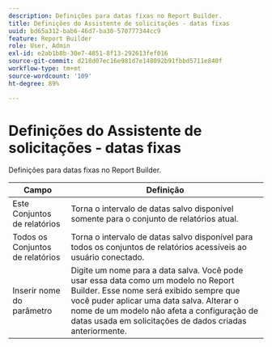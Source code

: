 ```yaml
---
description: Definições para datas fixas no Report Builder.
title: Definições do Assistente de solicitações - datas fixas
uuid: bd65a312-bab6-46d7-ba30-570777344cc9
feature: Report Builder
role: User, Admin
exl-id: e2ab1b8b-30e7-4851-8f13-292613fef016
source-git-commit: d218d07ec16e981d7e148092b91fbbd5711e840f
workflow-type: tm+mt
source-wordcount: '109'
ht-degree: 89%

---
```


# Definições do Assistente de solicitações - datas fixas

Definições para datas fixas no Report Builder.

| Campo | Definição |
|--- |--- |
| Este Conjuntos de relatórios | Torna o intervalo de datas salvo disponível somente para o conjunto de relatórios atual. |
| Todos os Conjuntos de relatórios | Torna o intervalo de datas salvo disponível para todos os conjuntos de relatórios acessíveis ao usuário conectado. |
| Inserir nome do parâmetro | Digite um nome para a data salva. Você pode usar essa data como um modelo no Report Builder. Esse nome será exibido sempre que você puder aplicar uma data salva. Alterar o nome de um modelo não afeta a configuração de datas usada em solicitações de dados criadas anteriormente. |
